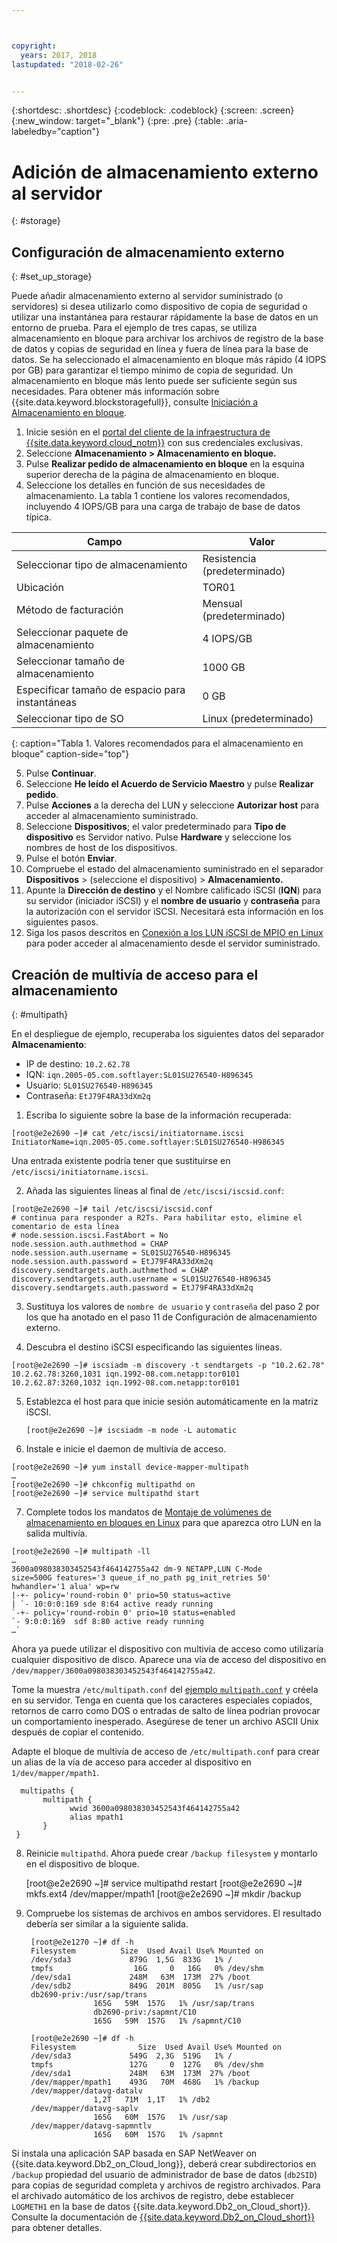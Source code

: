 ```yaml
---



copyright:
  years: 2017, 2018
lastupdated: "2018-02-26"


---
```


{:shortdesc: .shortdesc}
{:codeblock: .codeblock}
{:screen: .screen}
{:new_window: target="_blank"}
{:pre: .pre}
{:table: .aria-labeledby="caption"}

# Adición de almacenamiento externo al servidor
{: #storage}

## Configuración de almacenamiento externo
{: #set_up_storage}

Puede añadir almacenamiento externo al servidor suministrado (o servidores) si desea utilizarlo como dispositivo de copia de seguridad o utilizar una instantánea para restaurar rápidamente la base de datos en un entorno de prueba. Para el ejemplo de tres capas, se utiliza almacenamiento en bloque para archivar los archivos de registro de la base de datos y copias de seguridad en línea y fuera de línea para la base de datos. Se ha seleccionado el almacenamiento en bloque más rápido (4 IOPS por GB) para garantizar el tiempo mínimo de copia de seguridad. Un almacenamiento en bloque más lento puede ser suficiente según sus necesidades. Para obtener más información sobre {{site.data.keyword.blockstoragefull}}, consulte [Iniciación a Almacenamiento en bloque](https://console.bluemix.net/docs/infrastructure/BlockStorage/index.html#getting-started-with-block-storage).


1. Inicie sesión en el [portal del cliente de la infraestructura de {{site.data.keyword.cloud_notm}}](https://control.softlayer.com/) con sus credenciales exclusivas.
2. Seleccione **Almacenamiento > Almacenamiento en bloque.**
3. Pulse **Realizar pedido de almacenamiento en bloque** en la esquina superior derecha de la página de almacenamiento en bloque. 
4. Seleccione los detalles en función de sus necesidades de almacenamiento. La tabla 1 contiene los valores recomendados, incluyendo 4 IOPS/GB para una carga de trabajo de base de datos típica.

|              Campo               |      Valor                                        |
| -------------------------------- | ------------------------------------------------- |
|Seleccionar tipo de almacenamiento| Resistencia (predeterminado)                      |
|Ubicación                         | TOR01                                             |
|Método de facturación             | Mensual (predeterminado)                          |
|Seleccionar paquete de almacenamiento | 4 IOPS/GB                                     |
|Seleccionar tamaño de almacenamiento | 1000 GB                                        |
|Especificar tamaño de espacio para instantáneas| 0 GB                                 |
|Seleccionar tipo de SO            | Linux (predeterminado)                            |
{: caption="Tabla 1. Valores recomendados para el almacenamiento en bloque" caption-side="top"}

5. Pulse **Continuar**.
6. Seleccione **He leído el Acuerdo de Servicio Maestro** y pulse **Realizar pedido**.
7. Pulse **Acciones** a la derecha del LUN y seleccione **Autorizar host** para acceder al almacenamiento suministrado.
8. Seleccione **Dispositivos**; el valor predeterminado para **Tipo de dispositivo** es Servidor nativo. Pulse **Hardware** y seleccione los nombres de host de los dispositivos.
9. Pulse el botón **Enviar**.  
10. Compruebe el estado del almacenamiento suministrado en el separador **Dispositivos** > (seleccione el dispositivo) > **Almacenamiento.**
11. Apunte la **Dirección de destino** y el Nombre calificado iSCSI (**IQN**) para su servidor (iniciador iSCSI) y el **nombre de usuario** y **contraseña** para la autorización con el servidor iSCSI. Necesitará esta información en los siguientes pasos.
12. Siga los pasos descritos en [Conexión a los LUN iSCSI de MPIO en Linux](https://console.bluemix.net/docs/infrastructure/BlockStorage/accessing_block_storage_linux.html#connecting-to-mpio-iscsi-luns-on-linux) para poder acceder al almacenamiento desde el servidor suministrado. 

## Creación de multivía de acceso para el almacenamiento
{: #multipath}

En el despliegue de ejemplo, recuperaba los siguientes datos del separador **Almacenamiento**:
  * IP de destino: `10.2.62.78`
  * IQN: `iqn.2005-05.com.softlayer:SL01SU276540-H896345`
  * Usuario: `SL01SU276540-H896345`
  * Contraseña: `EtJ79F4RA33dXm2q`

1. Escriba lo siguiente sobre la base de la información recuperada:
```
[root@e2e2690 ~]# cat /etc/iscsi/initiatorname.iscsi
InitiatorName=iqn.2005-05.come.softlayer:SL01SU276540-H986345
``` 
   Una entrada existente podría tener que sustituirse en `/etc/iscsi/initiatorname.iscsi`.

2. Añada las siguientes líneas al final de `/etc/iscsi/iscsid.conf`:
```
[root@e2e2690 ~]# tail /etc/iscsi/iscsid.conf
# continua para responder a R2Ts. Para habilitar esto, elimine el comentario de esta línea
# node.session.iscsi.FastAbort = No
node.session.auth.authmethod = CHAP
node.session.auth.username = SL01SU276540-H896345
node.session.auth.password = EtJ79F4RA33dXm2q
discovery.sendtargets.auth.authmethod = CHAP
discovery.sendtargets.auth.username = SL01SU276540-H896345
discovery.sendtargets.auth.password = EtJ79F4RA33dXm2q
```

3. Sustituya los valores de `nombre de usuario` y `contraseña` del paso 2 por los que ha anotado en el paso 11 de Configuración de almacenamiento externo.

4. Descubra el destino iSCSI especificando las siguientes líneas.
```
[root@e2e2690 ~]# iscsiadm -m discovery -t sendtargets -p "10.2.62.78"
10.2.62.78:3260,1031 iqn.1992-08.com.netapp:tor0101
10.2.62.87:3260,1032 iqn.1992-08.com.netapp:tor0101
```

5. Establezca el host para que inicie sesión automáticamente en la matriz iSCSI.

      `[root@e2e2690 ~]# iscsiadm -m node -L automatic`

6. Instale e inicie el daemon de multivía de acceso.
```
[root@e2e2690 ~]# yum install device-mapper-multipath
…
[root@e2e2690 ~]# chkconfig multipathd on
[root@e2e2690 ~]# service multipathd start
```

7. Complete todos los mandatos de [Montaje de volúmenes de almacenamiento en bloques en Linux](https://console.bluemix.net/docs/infrastructure/BlockStorage/accessing_block_storage_linux.html#mounting-block-storage-volumes) para que aparezca otro LUN en la salida multivía.
```
[root@e2e2690 ~]# multipath -ll
…
3600a098038303452543f464142755a42 dm-9 NETAPP,LUN C-Mode
size=500G features='3 queue_if_no_path pg_init_retries 50' hwhandler='1 alua' wp=rw
|-+- policy='round-robin 0' prio=50 status=active
| `- 10:0:0:169 sde 8:64 active ready running
`-+- policy='round-robin 0' prio=10 status=enabled
`- 9:0:0:169  sdf 8:80 active ready running
…`
```

Ahora ya puede utilizar el dispositivo con multivía de acceso como utilizaría cualquier dispositivo de disco. Aparece una vía de acceso del dispositivo en `/dev/mapper/3600a098038303452543f464142755a42`.

Tome la muestra `/etc/multipath.conf` del [ejemplo `multipath.conf`](/docs/infrastructure/sap-netweaver-rhel-qrg/rhel-sample.html#sample) y créela en su servidor. Tenga en cuenta que los caracteres especiales copiados, retornos de carro como DOS o entradas de salto de línea podrían provocar un comportamiento inesperado. Asegúrese de tener un archivo ASCII Unix después de copiar el contenido.

Adapte el bloque de multivía de acceso de `/etc/multipath.conf` para crear un alias de la vía de acceso para acceder al dispositivo en `1/dev/mapper/mpath1`.

      multipaths {
	       multipath {
		         wwid 3600a098038303452543f464142755a42
		         alias mpath1
	       }
     }

8. Reinicie `multipathd`. Ahora puede crear `/backup filesystem` y montarlo en el dispositivo de bloque.
        
      [root@e2e2690 ~]# service multipathd restart
      [root@e2e2690 ~]# mkfs.ext4 /dev/mapper/mpath1
      [root@e2e2690 ~]# mkdir  /backup

9. Compruebe los sistemas de archivos en ambos servidores. El resultado debería ser similar a la siguiente salida.

        [root@e2e1270 ~]# df -h
        Filesystem		    Size  Used Avail Use% Mounted on
        /dev/sda3             879G  1,5G  833G   1% /
        tmpfs                  16G     0   16G   0% /dev/shm
        /dev/sda1             248M   63M  173M  27% /boot
        /dev/sdb2             849G  201M  805G   1% /usr/sap
        db2690-priv:/usr/sap/trans
                      165G   59M  157G   1% /usr/sap/trans
                      db2690-priv:/sapmnt/C10
                      165G   59M  157G   1% /sapmnt/C10

        [root@e2e2690 ~]# df -h
        Filesystem      	    Size  Used Avail Use% Mounted on
        /dev/sda3             549G  2,3G  519G   1% /
        tmpfs                 127G     0  127G   0% /dev/shm
        /dev/sda1             248M   63M  173M  27% /boot
        /dev/mapper/mpath1    493G   70M  468G   1% /backup
        /dev/mapper/datavg-datalv
                      1,2T   71M  1,1T   1% /db2
        /dev/mapper/datavg-saplv
                      165G   60M  157G   1% /usr/sap
        /dev/mapper/datavg-sapmntlv
                      165G   60M  157G   1% /sapmnt

Si instala una aplicación SAP basada en SAP NetWeaver on {{site.data.keyword.Db2_on_Cloud_long}}, deberá crear subdirectorios en `/backup` propiedad del usuario de administrador de base de datos (`db2SID`) para copias de seguridad completa y archivos de registro archivados. Para el archivado automático de los archivos de registro, debe establecer `LOGMETH1` en la base de datos {{site.data.keyword.Db2_on_Cloud_short}}. Consulte la documentación de [{{site.data.keyword.Db2_on_Cloud_short}}](http://www.ibm.com/support/knowledgecenter/SSEPGG_10.5.0/com.ibm.db2.luw.admin.ha.doc/doc/c0051344.html) para obtener detalles.
